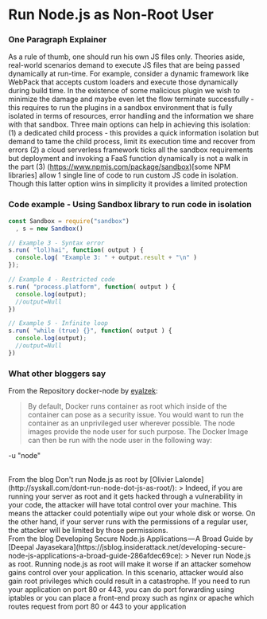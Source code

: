 # Run Node.js as Non-Root User

### One Paragraph Explainer
As a rule of thumb, one should run his own JS files only. Theories aside, real-world   scenarios demand to execute JS files that are being passed dynamically at run-time. For example, consider a dynamic framework like WebPack that accepts custom loaders and execute those dynamically during build time. In the existence of some malicious plugin we wish to minimize the damage and maybe even let the flow terminate successfully - this requires to run the plugins in a sandbox environment that is fully isolated in terms of resources, error handling and the information we share with that sandbox. Three main options can help in achieving this isolation: (1) a dedicated child process - this provides a quick information isolation but demand to tame the child process, limit its execution time and recover from errors (2) a cloud serverless framework ticks all the sandbox requirements but deployment and invoking a FaaS function dynamically is not a walk in the part (3) (https://www.npmjs.com/package/sandbox)[some NPM libraries] allow 1 single line of code to run custom JS code in isolation. Though this latter option wins in simplicity it provides a limited protection

### Code example - Using Sandbox library to run code in isolation
```javascript
const Sandbox = require("sandbox")
  , s = new Sandbox()

// Example 3 - Syntax error
s.run( "lol)hai", function( output ) {
  console.log( "Example 3: " + output.result + "\n" )
});

// Example 4 - Restricted code
s.run( "process.platform", function( output ) {
  console.log(output);
  //output=Null
})

// Example 5 - Infinite loop
s.run( "while (true) {}", function( output ) {
  console.log(output);
  //output=Null
})
```

### What other bloggers say
From the Repository docker-node by [eyalzek](https://github.com/nodejs/docker-node/blob/master/docs/BestPractices.md#non-root-user):
> By default, Docker runs container as root which inside of the container can pose as a security issue. You would want to run the container as an unprivileged user wherever possible. The node images provide the node user for such purpose. The Docker Image can then be run with the node user in the following way:

-u "node"

<br/>
From the blog Don't run Node.js as root by [Olivier Lalonde](http://syskall.com/dont-run-node-dot-js-as-root/):
> Indeed, if you are running your server as root and it gets hacked through a vulnerability in your code, the attacker will have total control over your machine. This means the attacker could potentially wipe out your whole disk or worse. On the other hand, if your server runs with the permissions of a regular user, the attacker will be limited by those permissions.

<br/>
From the blog Developing Secure Node.js Applications — A Broad Guide by [Deepal Jayasekara](https://jsblog.insiderattack.net/developing-secure-node-js-applications-a-broad-guide-286afdec69ce):
> Never run Node.js as root. Running node.js as root will make it worse if an attacker somehow gains control over your application. In this scenario, attacker would also gain root privileges which could result in a catastrophe. If you need to run your application on port 80 or 443, you can do port forwarding using iptables or you can place a front-end proxy such as nginx or apache which routes request from port 80 or 443 to your application

